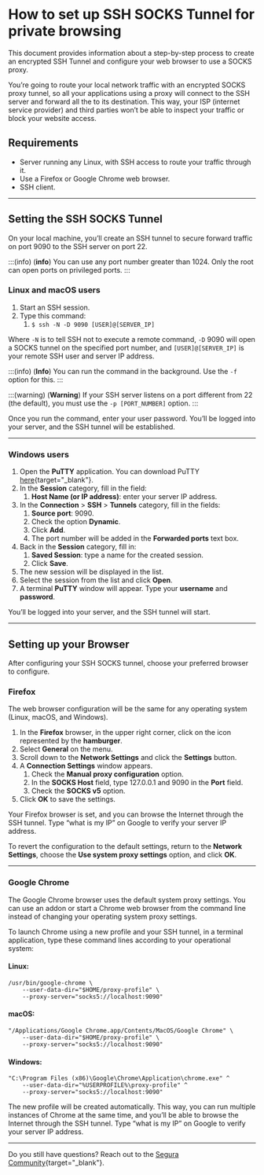 # How to set up SSH SOCKS Tunnel for private browsing

This document provides information about a step-by-step process to create an encrypted SSH Tunnel and configure your web browser to use a SOCKS proxy.

You’re going to route your local network traffic with an encrypted SOCKS proxy tunnel, so all your applications using a proxy will connect to the SSH server and forward all the to its destination. This way, your ISP (internet service provider) and third parties won’t be able to inspect your traffic or block your website access.

## Requirements

* Server running any Linux, with SSH access to route your traffic through it.
* Use a Firefox or Google Chrome web browser.
* SSH client.

---
## Setting the SSH SOCKS Tunnel

On your local machine, you’ll create an SSH tunnel to secure forward traffic on port 9090 to the SSH server on port 22.

:::(info) (**info**)
You can use any port number greater than 1024. Only the root can open ports on privileged ports.
:::
### Linux and macOS users

1. Start an SSH session.
2. Type this command:
    1. `$ ssh -N -D 9090 [USER]@[SERVER_IP]`

Where `-N` is to tell SSH not to execute a remote command, `-D` 9090 will open a SOCKS tunnel on the specified port number, and `[USER]@[SERVER_IP]` is your remote SSH user and server IP address.

:::(info) (**Info**)
You can run the command in the background. Use the `-f` option for this.
:::

:::(warning) (**Warning**)
If your SSH server listens on a port different from 22 (the default), you must use the `-p [PORT_NUMBER]` option.
:::

Once you run the command, enter your user password. You’ll be logged into your server, and the SSH tunnel will be established.

---
### Windows users

1. Open the **PuTTY** application. You can download PuTTY [here](https://www.chiark.greenend.org.uk/~sgtatham/putty/latest.html){target="_blank"}.
2. In the **Session** category, fill in the field:
    1. **Host Name (or IP address)**: enter your server IP address.
3. In the **Connection** > **SSH** > **Tunnels** category, fill in the fields:
    1. **Source port**: 9090.
    2. Check the option **Dynamic**.
    3. Click **Add**.
    4. The port number will be added in the **Forwarded ports** text box.
4. Back in the **Session** category, fill in:
    1. **Saved Session**: type a name for the created session.
    2. Click **Save**.
5. The new session will be displayed in the list.
6. Select the session from the list and click **Open**.
7. A terminal **PuTTY** window will appear. Type your **username** and **password**.

You’ll be logged into your server, and the SSH tunnel will start.

---
## Setting up your Browser
After configuring your SSH SOCKS tunnel, choose your preferred browser to configure.

### Firefox
The web browser configuration will be the same for any operating system (Linux, macOS, and Windows).

1. In the **Firefox** browser, in the upper right corner, click on the icon represented by the **hamburger**.
2. Select **General** on the menu.
3. Scroll down to the **Network Settings** and click the **Settings** button.
4. A **Connection Settings** window appears.
    1. Check the **Manual proxy configuration** option.
    2. In the **SOCKS Host** field, type 127.0.0.1 and 9090 in the **Port** field.
    3. Check the **SOCKS v5** option.
5. Click **OK** to save the settings.

Your Firefox browser is set, and you can browse the Internet through the SSH tunnel. Type “what is my IP” on Google to verify your server IP address.

To revert the configuration to the default settings, return to the **Network Settings**, choose the **Use system proxy settings** option, and click **OK**.

---
### Google Chrome
The Google Chrome browser uses the default system proxy settings. You can use an addon or start a Chrome web browser from the command line instead of changing your operating system proxy settings.

To launch Chrome using a new profile and your SSH tunnel, in a terminal application, type these command lines according to your operational system:

#### Linux:
```
/usr/bin/google-chrome \
    --user-data-dir="$HOME/proxy-profile" \
    --proxy-server="socks5://localhost:9090"
```

#### macOS:
```
"/Applications/Google Chrome.app/Contents/MacOS/Google Chrome" \
    --user-data-dir="$HOME/proxy-profile" \
    --proxy-server="socks5://localhost:9090"
```

#### Windows:
```
"C:\Program Files (x86)\Google\Chrome\Application\chrome.exe" ^
    --user-data-dir="%USERPROFILE%\proxy-profile" ^
    --proxy-server="socks5://localhost:9090"
```

The new profile will be created automatically. This way, you can run multiple instances of Chrome at the same time, and you’ll be able to browse the Internet through the SSH tunnel. Type “what is my IP” on Google to verify your server IP address.

---
Do you still have questions? Reach out to the [Segura Community](https://community.Segura.io/){target="_blank"}.